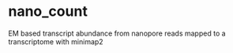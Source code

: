 # nano_count
EM based transcript abundance from nanopore reads mapped to a transcriptome with minimap2
